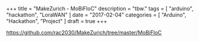 +++
title = "MakeZurich - MoBiFloC"
description = "tbw."
tags = [
    "arduino",
    "hackathon",
    "LoraWAN"
]
date = "2017-02-04"
categories = [
    "Arduino",
    "Hackathon",
    "Project"
]
draft = true
+++

https://github.com/rac2030/MakeZurich/tree/master/MoBiFloC
